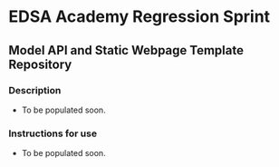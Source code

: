 # EDSA Academy Regression Sprint
## Model API and Static Webpage Template Repository

### Description
 - To be populated soon.

### Instructions for use
 - To be populated soon.
